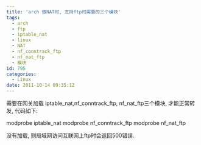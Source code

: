 ```yaml
---
title: 'arch 做NAT时, 支持ftp时需要的三个模块'
tags:
  - arch
  - ftp
  - iptable_nat
  - linux
  - NAT
  - nf_conntrack_ftp
  - nf_nat_ftp
  - 模块
id: 795
categories:
  - Linux
date: 2011-10-14 09:35:12
---
```


需要在网关加载 iptable_nat,nf_conntrack_ftp, nf_nat_ftp三个模块, 才能正常转发, 代码如下:

modprobe iptable_nat
modprobe nf_conntrack_ftp 
modprobe nf_nat_ftp 

没有加载, 则局域网访问互联网上ftp时会返回500错误.